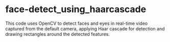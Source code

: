 # face-detect_using_haarcascade
This code uses OpenCV to detect faces and eyes in real-time video captured from the default camera, applying Haar cascade for detection and drawing rectangles around the detected features.
